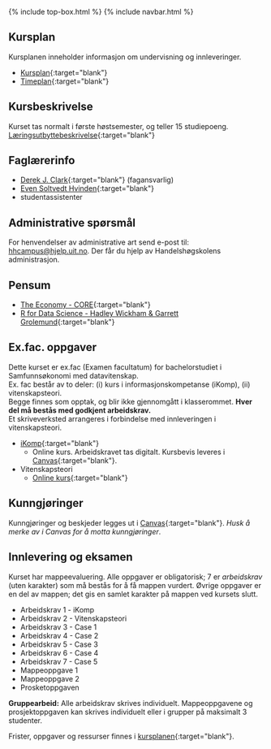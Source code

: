 {% include top-box.html %} <!-- Kode for å inkludere boksen på toppen av siden. Se _config.yml for å gjøre endringer. -->
{% include navbar.html %} <!-- Kode for navigasjonsmeny. Se navbar.html for å gjøre endringer. -->
<!-- Gjør endringer under her -->


## Kursplan  

Kursplanen inneholder informasjon om undervisning og innleveringer.  

- [Kursplan](kursplan.md){:target="blank"}  
- [Timeplan](https://timeplan.uit.no/emne_timeplan.php?sem=22h&module[]=SOK-1004-1){:target="blank"}


## Kursbeskrivelse 

Kurset tas normalt i første høstsemester, og teller 15 studiepoeng.  
[Læringsutbyttebeskrivelse](https://uit.no/utdanning/emner/emne?p_document_id=722325){:target="blank"}

## Faglærerinfo  

- [Derek J. Clark](https://uit.no/ansatte/derek.clark){:target="blank"} (fagansvarlig)
- [Even Soltvedt Hvinden](https://uit.no/ansatte/even.c.hvinden){:target="blank"} 
- studentassistenter
   

## Administrative spørsmål

For henvendelser av administrative art send e-post til: <hhcampus@hjelp.uit.no>. Der får du hjelp av Handelshøgskolens administrasjon.


## Pensum  

- [The Economy - CORE](https://www.core-econ.org/the-economy/book/text/0-3-contents.html){:target="blank"}
- [R for Data Science - Hadley Wickham & Garrett Grolemund](https://r4ds.had.co.nz/){:target="blank"}

## Ex.fac. oppgaver  
Dette kurset er ex.fac (Examen facultatum) for bachelorstudiet i Samfunnsøkonomi med datavitenskap.  
Ex. fac består av to deler: (i) kurs i informasjonskompetanse (iKomp), (ii) vitenskapsteori.  
Begge finnes som opptak, og blir ikke gjennomgått i klasserommet. **Hver del må bestås med godkjent arbeidskrav.**     
Et skriveverksted arrangeres i forbindelse med innleveringen i vitenskapsteori.


- [iKomp](https://result.uit.no/ikomp/){:target="blank"}
  - Online kurs. Arbeidskravet tas digitalt. Kursbevis leveres i [Canvas](https://uit.instructure.com/courses/26950/assignments){:target="blank"}.
- Vitenskapsteori
  - [Online kurs](https://uit.instructure.com/courses/26950/files/folder/Last%20opp%20medie?){:target="blank"} 

## Kunngjøringer  

Kunngjøringer og beskjeder legges ut i [Canvas](https://uit.instructure.com/courses/26950){:target="blank"}. *Husk å merke av i Canvas for å motta kunngjøringer*.


## Innlevering og eksamen  

Kurset har mappeevaluering. Alle oppgaver er obligatorisk; 7 er _arbeidskrav_ (uten karakter) som må bestås for å få mappen vurdert. Øvrige oppgaver er en del av mappen; det gis en samlet karakter på mappen ved kursets slutt.

- Arbeidskrav 1 - iKomp
- Arbeidskrav 2 - Vitenskapsteori
- Arbeidskrav 3 - Case 1
- Arbeidskrav 4 - Case 2
- Arbeidskrav 5 - Case 3
- Arbeidskrav 6 - Case 4
- Arbeidskrav 7 - Case 5
- Mappeoppgave 1
- Mappeoppgave 2
- Prosketoppgaven

**Gruppearbeid:** Alle arbeidskrav skrives individuelt. Mappeoppgavene og prosjektoppgaven kan skrives individuelt eller i grupper på maksimalt 3 studenter.

Frister, oppgaver og ressurser finnes i [kursplanen](kursplan.md){:target="blank"}.    
